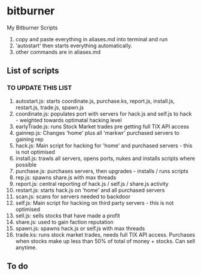 # bitburner
My Bitburner Scripts

1. copy and paste everything in aliases.md into terminal and run
1. 'autostart' then starts everything automatically.
1. other commands are in aliases.md

## List of scripts
### TO UPDATE THIS LIST
1. autostart.js: starts coordinate.js, purchase.ks, report.js, install.js, restart.js, trade.js, spawn.js
1. coordinate.js: populates port with servers for hack.js and self.js to hack - weighted towards optimatal hacking level
1. earlyTrade.js: runs Stock Market trades pre getting full TIX API access
1. gainrep.js: Changes 'home' plus all 'markwr' purchased servers to gaining rep
1. hack.js: Main script for hacking for 'home' and purchased servers - this is not optimised
1. install.js: trawls all servers, opens ports, nukes and installs scripts where possible
1. purchase.js: purchases servers, then upgrades - installs / runs scripts
1. rep.js: spawns share.js with max threads
1. report.js: central reporting of hack.js / self.js / share.js activity
1. restart.js: starts hack.js on 'home' and all purchased servers
1. scan.js: scans for servers needed to backdoor
1. self.js: Main script for hacking on third party servers - this is not optimised
1. sell.js: sells stocks that have made a profit
1. share.js: used to gain faction reputation
1. spawn.js: spawns hack.js or self.js with max threads
1. trade.ks: runs stock market trades, needs full TIX API access. Purchases when stocks make up less than 50% of total of money + stocks. Can sell anytime.

## To do


